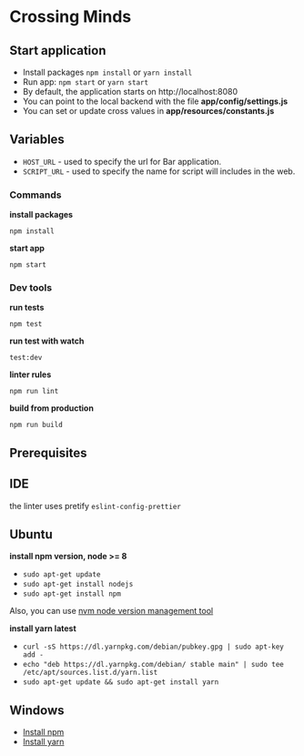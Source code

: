 # Crossing Minds

## Start application

- Install packages `npm install` or `yarn install`
- Run app: `npm start` or `yarn start`
- By default, the application starts on http://localhost:8080
- You can point to the local backend with the file **app/config/settings.js**
- You can set or update cross values in **app/resources/constants.js**

 ## Variables

* `HOST_URL` - used to specify the url for Bar application.
* `SCRIPT_URL` - used to specify the name for script will includes in the web.

### Commands

**install packages**

```ssh
npm install
```

**start app**

```ssh
npm start
```

### Dev tools

**run tests**

```ssh
npm test
```

**run test with watch**

```ssh
test:dev
```

**linter rules**

```ssh
npm run lint
```

**build from production**

```ssh
npm run build
```

## Prerequisites

## IDE

the linter uses pretify `eslint-config-prettier`

## Ubuntu

**install npm version, node >= 8**

- `sudo apt-get update`
- `sudo apt-get install nodejs`
- `sudo apt-get install npm`

Also, you can use [nvm node version management tool](https://github.com/creationix/nvm)

**install yarn latest**

- `curl -sS https://dl.yarnpkg.com/debian/pubkey.gpg | sudo apt-key add -`
- `echo "deb https://dl.yarnpkg.com/debian/ stable main" | sudo tee /etc/apt/sources.list.d/yarn.list`
- `sudo apt-get update && sudo apt-get install yarn`

## Windows

- [Install npm](http://blog.teamtreehouse.com/install-node-js-npm-windows)
- [Install yarn](https://yarnpkg.com/lang/en/docs/install/#windows-stable)
